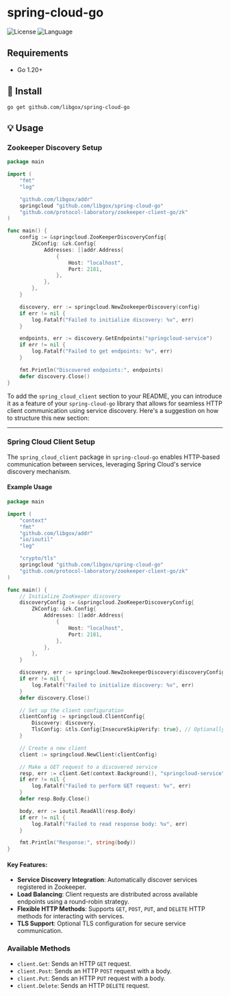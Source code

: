 # spring-cloud-go

![License](https://img.shields.io/badge/license-Apache2.0-green) ![Language](https://img.shields.io/badge/Language-Go-blue.svg)

## Requirements

- Go 1.20+

## 🚀 Install

```
go get github.com/libgox/spring-cloud-go
```

## 💡 Usage

### Zookeeper Discovery Setup

```go
package main

import (
	"fmt"
	"log"

	"github.com/libgox/addr"
	springcloud "github.com/libgox/spring-cloud-go"
	"github.com/protocol-laboratory/zookeeper-client-go/zk"
)

func main() {
	config := &springcloud.ZooKeeperDiscoveryConfig{
		ZkConfig: &zk.Config{
			Addresses: []addr.Address{
				{
					Host: "localhost",
					Port: 2181,
				},
			},
		},
	}

	discovery, err := springcloud.NewZookeeperDiscovery(config)
	if err != nil {
		log.Fatalf("Failed to initialize discovery: %v", err)
	}

	endpoints, err := discovery.GetEndpoints("springcloud-service")
	if err != nil {
		log.Fatalf("Failed to get endpoints: %v", err)
	}

	fmt.Println("Discovered endpoints:", endpoints)
	defer discovery.Close()
}
```

To add the `spring_cloud_client` section to your README, you can introduce it as a feature of your `spring-cloud-go` library that allows for seamless HTTP client communication using service discovery. Here's a suggestion on how to structure this new section:

---

### Spring Cloud Client Setup

The `spring_cloud_client` package in `spring-cloud-go` enables HTTP-based communication between services, leveraging Spring Cloud's service discovery mechanism.

#### Example Usage

```go
package main

import (
	"context"
	"fmt"
	"github.com/libgox/addr"
	"io/ioutil"
	"log"

	"crypto/tls"
	springcloud "github.com/libgox/spring-cloud-go"
	"github.com/protocol-laboratory/zookeeper-client-go/zk"
)

func main() {
	// Initialize ZooKeeper discovery
	discoveryConfig := &springcloud.ZooKeeperDiscoveryConfig{
		ZkConfig: &zk.Config{
			Addresses: []addr.Address{
				{
					Host: "localhost",
					Port: 2181,
				},
			},
		},
	}

	discovery, err := springcloud.NewZookeeperDiscovery(discoveryConfig)
	if err != nil {
		log.Fatalf("Failed to initialize discovery: %v", err)
	}
	defer discovery.Close()

	// Set up the client configuration
	clientConfig := springcloud.ClientConfig{
		Discovery: discovery,
		TlsConfig: &tls.Config{InsecureSkipVerify: true}, // Optionally configure TLS
	}

	// Create a new client
	client := springcloud.NewClient(clientConfig)

	// Make a GET request to a discovered service
	resp, err := client.Get(context.Background(), "springcloud-service", "/path/to/resource")
	if err != nil {
		log.Fatalf("Failed to perform GET request: %v", err)
	}
	defer resp.Body.Close()

	body, err := ioutil.ReadAll(resp.Body)
	if err != nil {
		log.Fatalf("Failed to read response body: %v", err)
	}

	fmt.Println("Response:", string(body))
}
```

#### Key Features:
- **Service Discovery Integration**: Automatically discover services registered in Zookeeper.
- **Load Balancing**: Client requests are distributed across available endpoints using a round-robin strategy.
- **Flexible HTTP Methods**: Supports `GET`, `POST`, `PUT`, and `DELETE` HTTP methods for interacting with services.
- **TLS Support**: Optional TLS configuration for secure service communication.

### Available Methods
- `client.Get`: Sends an HTTP `GET` request.
- `client.Post`: Sends an HTTP `POST` request with a body.
- `client.Put`: Sends an HTTP `PUT` request with a body.
- `client.Delete`: Sends an HTTP `DELETE` request.
